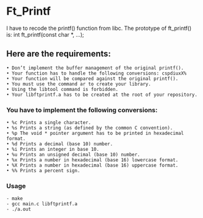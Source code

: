 # Ft_Printf
I have to recode the printf() function from libc.
The prototype of ft_printf() is:
    int ft_printf(const char *, ...);

## Here are the requirements:
    • Don’t implement the buffer management of the original printf().
    • Your function has to handle the following conversions: cspdiuxX%
    • Your function will be compared against the original printf().
    • You must use the command ar to create your library.
    • Using the libtool command is forbidden.
    • Your libftprintf.a has to be created at the root of your repository.

### You have to implement the following conversions:
    • %c Prints a single character.
    • %s Prints a string (as defined by the common C convention).
    • %p The void * pointer argument has to be printed in hexadecimal format.
    • %d Prints a decimal (base 10) number.
    • %i Prints an integer in base 10.
    • %u Prints an unsigned decimal (base 10) number.
    • %x Prints a number in hexadecimal (base 16) lowercase format.
    • %X Prints a number in hexadecimal (base 16) uppercase format.
    • %% Prints a percent sign.

### Usage
    - make
    - gcc main.c libftprintf.a 
    - ./a.out  